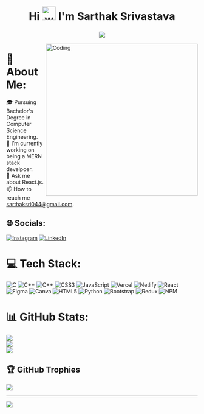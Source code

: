 <h1 align="center">
  Hi
  <img alt="wave" src="https://emojis.slackmojis.com/emojis/images/1613285697/12806/meow_attention.png?1613285697" width="36">
    I'm Sarthak Srivastava
</h1>

<h3 align="center">
   <a href="https://github.com/DenverCoder1/readme-typing-svg"><img src="https://readme-typing-svg.herokuapp.com?lines=Front-End+Developer!&center=true&width=500&height=50"></a> 
</h3>

<img align="right" alt="Coding" width="400" src="https://media.tenor.com/rePDfDWO3XoAAAAd/hacking.gif">

# 💫 About Me:
🎓 Pursuing Bachelor's Degree in Computer Science Engineering.<br>🔭 I’m currently working on being a MERN stack develpoer.<br>💬 Ask me about React.js.<br>📫 How to reach me sarthaksri044@gmail.com.


## 🌐 Socials:
[![Instagram](https://img.shields.io/badge/Instagram-%23E4405F.svg?logo=Instagram&logoColor=white)](https://instagram.com/_sarthak_srivastav._) [![LinkedIn](https://img.shields.io/badge/LinkedIn-%230077B5.svg?logo=linkedin&logoColor=white)](https://linkedin.com/in/sarthak-srivastava) 

# 💻 Tech Stack:
![C](https://img.shields.io/badge/c-%2300599C.svg?style=flat&logo=c&logoColor=white) ![C++](https://img.shields.io/badge/c++-%2300599C.svg?style=flat&logo=c%2B%2B&logoColor=white) ![C++](https://img.shields.io/badge/c++-%2300599C.svg?style=flat&logo=c%2B%2B&logoColor=white) ![CSS3](https://img.shields.io/badge/css3-%231572B6.svg?style=flat&logo=css3&logoColor=white) ![JavaScript](https://img.shields.io/badge/javascript-%23323330.svg?style=flat&logo=javascript&logoColor=%23F7DF1E) ![Vercel](https://img.shields.io/badge/vercel-%23000000.svg?style=flat&logo=vercel&logoColor=white) ![Netlify](https://img.shields.io/badge/netlify-%23000000.svg?style=flat&logo=netlify&logoColor=#00C7B7) ![React](https://img.shields.io/badge/react-%2320232a.svg?style=flat&logo=react&logoColor=%2361DAFB) 	![Figma](https://img.shields.io/badge/figma-%23F24E1E.svg?style=flat&logo=figma&logoColor=white) ![Canva](https://img.shields.io/badge/Canva-%2300C4CC.svg?style=flat&logo=Canva&logoColor=white) ![HTML5](https://img.shields.io/badge/html5-%23E34F26.svg?style=flat&logo=html5&logoColor=white) ![Python](https://img.shields.io/badge/python-3670A0?style=flat&logo=python&logoColor=ffdd54) ![Bootstrap](https://img.shields.io/badge/bootstrap-%23563D7C.svg?style=flat&logo=bootstrap&logoColor=white) ![Redux](https://img.shields.io/badge/redux-%23593d88.svg?style=flat&logo=redux&logoColor=white) ![NPM](https://img.shields.io/badge/NPM-%23000000.svg?style=flat&logo=npm&logoColor=white)
# 📊 GitHub Stats:
![](https://github-readme-stats.vercel.app/api?username=Sarthaksri4&theme=radical&hide_border=false&include_all_commits=false&count_private=false)<br/>
![](https://github-readme-streak-stats.herokuapp.com/?user=Sarthaksri4&theme=radical&hide_border=false)<br/>
![](https://github-readme-stats.vercel.app/api/top-langs/?username=Sarthaksri4&theme=radical&hide_border=false&include_all_commits=false&count_private=false&layout=compact)

## 🏆 GitHub Trophies
![](https://github-profile-trophy.vercel.app/?username=Sarthaksri4&theme=radical&no-frame=false&no-bg=false&margin-w=4)

---
[![](https://visitcount.itsvg.in/api?id=Sarthaksri4&icon=0&color=1)](https://visitcount.itsvg.in)

<!-- Proudly created with GPRM ( https://gprm.itsvg.in ) -->
